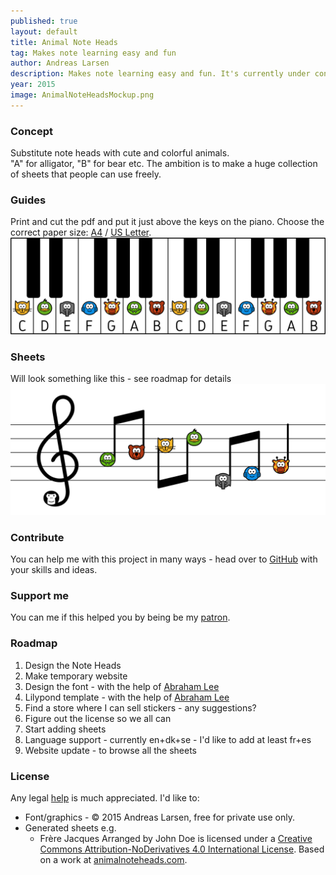 ```yaml
---
published: true
layout: default
title: Animal Note Heads
tag: Makes note learning easy and fun
author: Andreas Larsen
description: Makes note learning easy and fun. It's currently under construction. The goal is to create an free database with sheets using Animal Note Heads.
year: 2015
image: AnimalNoteHeadsMockup.png
---
```


### Concept

Substitute note heads with cute and colorful animals.  
"A" for alligator, "B" for bear etc.
The ambition is to make a huge collection of sheets that people can use freely.

### Guides

Print and cut the pdf and put it just above the keys on the piano. Choose the correct paper size: [A4](assets/pdf/AnimalNoteHeads-keys-en-A4.pdf) / [US Letter](assets/pdf/AnimalNoteHeads-keys-en-Letter.pdf).
![AnimalNoteHeadskeys](assets/img/AnimalNoteHeadskey.png)

### Sheets

Will look something like this - see roadmap for details
![AnimalNoteHeadsMockup](assets/img/AnimalNoteHeadsMockup.png)

### Contribute

You can help me with this project in many ways - head over to [GitHub](https://github.com/andreaslarsen/animalnoteheads) with your skills and ideas.

### Support me

You can me if this helped you by being be my [patron](https://www.patreon.com/andreaslarsen).

### Roadmap

1. Design the Note Heads
1. Make temporary website
1. Design the font - with the help of [Abraham Lee](http://fonts.openlilylib.org)  
1. Lilypond template - with the help of [Abraham Lee](http://fonts.openlilylib.org)  
1. Find a store where I can sell stickers - any suggestions?
1. Figure out the license so we all can  
1. Start adding sheets
1. Language support - currently en+dk+se - I'd like to add at least fr+es
1. Website update - to browse all the sheets

### License

Any legal [help](https://github.com/andreaslarsen/animalnoteheads/issues/1) is much appreciated. I'd like to:  

* Font/graphics - &copy; 2015 Andreas Larsen, free for private use only.  
* Generated sheets e.g.
  * <span xmlns:dct="http://purl.org/dc/terms/" property="dct:title">Frère Jacques</span> Arranged by <span xmlns:cc="http://creativecommons.org/ns#" property="cc:attributionName">John Doe</span> is licensed under a [Creative Commons Attribution-NoDerivatives 4.0 International License](http://creativecommons.org/licenses/by-nd/4.0/). Based on a work at [animalnoteheads.com](http://animalnoteheads.com).
